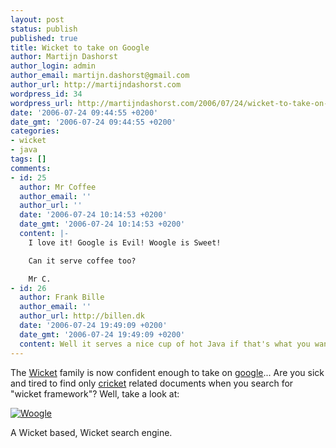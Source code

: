 ```yaml
---
layout: post
status: publish
published: true
title: Wicket to take on Google
author: Martijn Dashorst
author_login: admin
author_email: martijn.dashorst@gmail.com
author_url: http://martijndashorst.com
wordpress_id: 34
wordpress_url: http://martijndashorst.com/2006/07/24/wicket-to-take-on-google/
date: '2006-07-24 09:44:55 +0200'
date_gmt: '2006-07-24 09:44:55 +0200'
categories:
- wicket
- java
tags: []
comments:
- id: 25
  author: Mr Coffee
  author_email: ''
  author_url: ''
  date: '2006-07-24 10:14:53 +0200'
  date_gmt: '2006-07-24 10:14:53 +0200'
  content: |-
    I love it! Google is Evil! Woogle is Sweet!

    Can it serve coffee too?

    Mr C.
- id: 26
  author: Frank Bille
  author_email: ''
  author_url: http://billen.dk
  date: '2006-07-24 19:49:09 +0200'
  date_gmt: '2006-07-24 19:49:09 +0200'
  content: Well it serves a nice cup of hot Java if that's what you want :)
---
```

<p>The <a href="http://wicketframework.org">Wicket</a> family is now confident enough to take on <a href="http://google.com">google</a>... Are you sick and tired to find only <a href="http://stickywicket.com">cricket</a> related documents when you search for "wicket framework"? Well, take a look at:</p>
<p>
<a href="http://woogle.billen.dk/search"><img src="http://woogle.billen.dk/img/woogle_logo.png" alt="Woogle"></a></p>
<p>
A Wicket based, Wicket search engine.</p>

